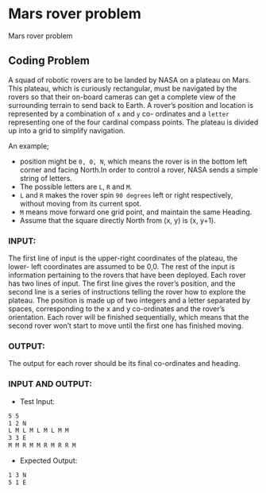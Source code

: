 # Mars rover problem
Mars rover problem

## Coding Problem

A squad of robotic rovers are to be landed by NASA on a plateau on Mars.
This plateau, which is curiously rectangular, must be navigated by
the rovers so that their on-board cameras can get a complete view of the
surrounding terrain to send back to Earth. A rover’s position and location
is represented by a combination of `x` and `y` co- ordinates and a `letter`
representing one of the four cardinal compass points. The plateau is
divided up into a grid to simplify navigation.

An example;
- position might be `0, 0, N`, which means the rover is in the bottom
  left corner and facing North.In order to control a rover, NASA sends a simple
  string of letters.
- The possible letters are `L`, `R` and `M`.
- `L` and `R` makes the rover spin `90 degrees` left or right respectively, 
  without moving from its current spot.
- `M` means move forward one grid point, and maintain the
  same Heading.
- Assume that the square directly North from (x, y) is (x, y+1).

### INPUT:
The first line of input is the upper-right coordinates of the plateau, the
lower- left coordinates are assumed to be 0,0. The rest of the input is
information pertaining to the rovers that have been deployed.
Each rover has two lines of input. The first line gives the rover’s position, and
the second line is a series of instructions telling the rover how to explore the
plateau. The position is made up of two integers and a letter separated by
spaces, corresponding to the x and y co-ordinates and the rover’s
orientation. Each rover will be finished sequentially, which means that the
second rover won’t start to move until the first one has finished moving.

### OUTPUT:
The output for each rover should be its final co-ordinates and heading.

### INPUT AND OUTPUT:
- Test Input:

```txt
5 5
1 2 N
L M L M L M L M M
3 3 E
M M R M M R M R R M
```

- Expected Output:
```txt
1 3 N
5 1 E
```
